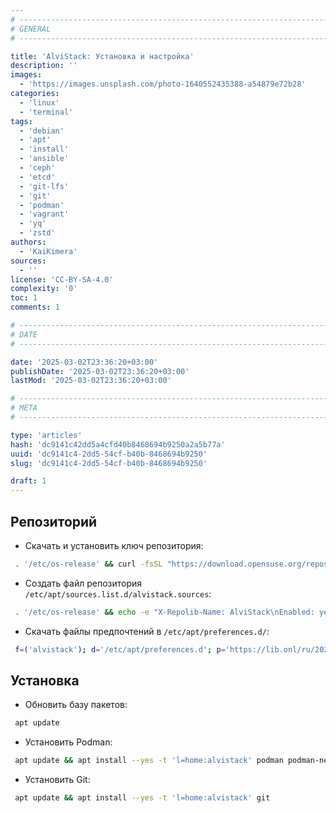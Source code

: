 ```yaml
---
# -------------------------------------------------------------------------------------------------------------------- #
# GENERAL
# -------------------------------------------------------------------------------------------------------------------- #

title: 'AlviStack: Установка и настройка'
description: ''
images:
  - 'https://images.unsplash.com/photo-1640552435388-a54879e72b28'
categories:
  - 'linux'
  - 'terminal'
tags:
  - 'debian'
  - 'apt'
  - 'install'
  - 'ansible'
  - 'ceph'
  - 'etcd'
  - 'git-lfs'
  - 'git'
  - 'podman'
  - 'vagrant'
  - 'yq'
  - 'zstd'
authors:
  - 'KaiKimera'
sources:
  - ''
license: 'CC-BY-SA-4.0'
complexity: '0'
toc: 1
comments: 1

# -------------------------------------------------------------------------------------------------------------------- #
# DATE
# -------------------------------------------------------------------------------------------------------------------- #

date: '2025-03-02T23:36:20+03:00'
publishDate: '2025-03-02T23:36:20+03:00'
lastMod: '2025-03-02T23:36:20+03:00'

# -------------------------------------------------------------------------------------------------------------------- #
# META
# -------------------------------------------------------------------------------------------------------------------- #

type: 'articles'
hash: 'dc9141c42dd5a4cfd40b8468694b9250a2a5b77a'
uuid: 'dc9141c4-2dd5-54cf-b40b-8468694b9250'
slug: 'dc9141c4-2dd5-54cf-b40b-8468694b9250'

draft: 1
---
```




<!--more-->

## Репозиторий

- Скачать и установить ключ репозитория:

```bash
 . '/etc/os-release' && curl -fsSL "https://download.opensuse.org/repositories/home:alvistack/Debian_${VERSION_ID}/Release.key" | gpg --dearmor -o '/etc/apt/keyrings/alvistack.gpg'
```

- Создать файл репозитория `/etc/apt/sources.list.d/alvistack.sources`:

```bash
 . '/etc/os-release' && echo -e "X-Repolib-Name: AlviStack\nEnabled: yes\nTypes: deb\nURIs: https://download.opensuse.org/repositories/home:/alvistack/Debian_${VERSION_ID}\nSuites: /\nArchitectures: $( dpkg --print-architecture )\nSigned-By: /etc/apt/keyrings/alvistack.gpg"| tee '/etc/apt/sources.list.d/alvistack.sources' > '/dev/null'
```

- Скачать файлы предпочтений в `/etc/apt/preferences.d/`:

```bash
 f=('alvistack'); d='/etc/apt/preferences.d'; p='https://lib.onl/ru/2025/03/dc9141c4-2dd5-54cf-b40b-8468694b9250'; for i in "${f[@]}"; do curl -fsSLo "${d}/${i}.pref" "${p}/${i}.pref"; done
```

## Установка

- Обновить базу пакетов:

```bash
 apt update
```

- Установить Podman:

```bash
 apt update && apt install --yes -t 'l=home:alvistack' podman podman-netavark podman-compose
```

- Установить Git:

```bash
 apt update && apt install --yes -t 'l=home:alvistack' git
```
